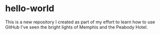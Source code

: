 # hello-world
This is a new repository I created as part of my effort to learn how to use GitHub
I've seen the bright lights of Memphis and the Peabody Hotel.
